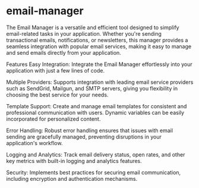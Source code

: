 # email-manager
The Email Manager is a versatile and efficient tool designed to simplify email-related tasks in your application. Whether you're sending transactional emails, notifications, or newsletters, this manager provides a seamless integration with popular email services, making it easy to manage and send emails directly from your application.

Features
Easy Integration: Integrate the Email Manager effortlessly into your application with just a few lines of code.

Multiple Providers: Supports integration with leading email service providers such as SendGrid, Mailgun, and SMTP servers, giving you flexibility in choosing the best service for your needs.

Template Support: Create and manage email templates for consistent and professional communication with users. Dynamic variables can be easily incorporated for personalized content.

Error Handling: Robust error handling ensures that issues with email sending are gracefully managed, preventing disruptions in your application's workflow.

Logging and Analytics: Track email delivery status, open rates, and other key metrics with built-in logging and analytics features.

Security: Implements best practices for securing email communication, including encryption and authentication mechanisms.

